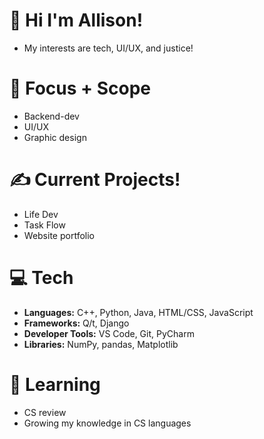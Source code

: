# 💌 Hi I'm Allison!
- My interests are tech, UI/UX, and justice!

# 🌱 Focus + Scope
- Backend-dev
- UI/UX
- Graphic design

# ✍️ **Current Projects!**
- Life Dev
- Task Flow
- Website portfolio

# 💻 **Tech**
- **Languages:** C++, Python, Java, HTML/CSS, JavaScript
- **Frameworks:** Q/t, Django
- **Developer Tools:** VS Code, Git, PyCharm
- **Libraries:** NumPy, pandas, Matplotlib	

# 📖 **Learning**
- CS review
- Growing my knowledge in CS languages

<!---
allison-pham/allison-pham is a ✨ special ✨ repository because its `README.md` (this file) appears on your GitHub profile.
You can click the Preview link to take a look at your changes.

  ![Stats](https://github-readme-stats.vercel.app/api/top-langs/?username=allison-pham&layout=compact&theme=dark&langs_count=4)

<p align="left"> 
    <a href="https://www.python.org" target="_blank"> <img src="https://github.com/allison-pham/allison-pham/blob/main/python.png" alt="python" width="40" height="40"/> </a>
</p>
--->
